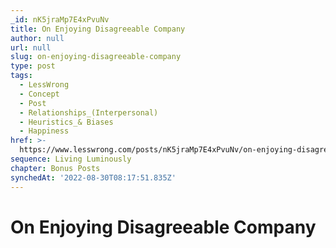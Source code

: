 ```yaml
---
_id: nK5jraMp7E4xPvuNv
title: On Enjoying Disagreeable Company
author: null
url: null
slug: on-enjoying-disagreeable-company
type: post
tags:
  - LessWrong
  - Concept
  - Post
  - Relationships_(Interpersonal)
  - Heuristics_& Biases
  - Happiness
href: >-
  https://www.lesswrong.com/posts/nK5jraMp7E4xPvuNv/on-enjoying-disagreeable-company
sequence: Living Luminously
chapter: Bonus Posts
synchedAt: '2022-08-30T08:17:51.835Z'
---
```

# On Enjoying Disagreeable Company

